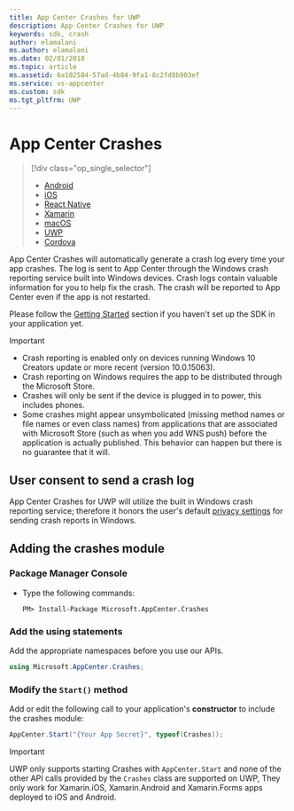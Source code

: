 ```yaml
---
title: App Center Crashes for UWP
description: App Center Crashes for UWP
keywords: sdk, crash
author: elamalani 
ms.author: elamalani 
ms.date: 02/01/2018
ms.topic: article
ms.assetid: 6a102584-57ad-4b84-9fa1-8c2fd8b903ef
ms.service: vs-appcenter
ms.custom: sdk
ms.tgt_pltfrm: UWP
---
```


# App Center Crashes

> [!div  class="op_single_selector"]
> * [Android](android.md)
> * [iOS](ios.md)
> * [React Native](react-native.md)
> * [Xamarin](xamarin.md)
> * [macOS](macos.md)
> * [UWP](uwp.md)
> * [Cordova](cordova.md)

App Center Crashes will automatically generate a crash log every time your app crashes. The log is sent to App Center through the Windows crash reporting service built into Windows devices. Crash logs contain valuable information for you to help fix the crash. The crash will be reported to App Center even if the app is not restarted.

Please follow the [Getting Started](~/sdk/getting-started/uwp.md) section if you haven't set up the SDK in your application yet.

> [!IMPORTANT]
> * Crash reporting is enabled only on devices running Windows 10 Creators update or more recent (version 10.0.15063).
> * Crash reporting on Windows requires the app to be distributed through the Microsoft Store.
> * Crashes will only be sent if the device is plugged in to power, this includes phones.
> * Some crashes might appear unsymbolicated (missing method names or file names or even class names) from applications that are associated with Microsoft Store (such as when you add WNS push) before the application is actually published. This behavior can happen but there is no guarantee that it will.

## User consent to send a crash log

App Center Crashes for UWP will utilize the built in Windows crash reporting service; therefore it honors the user's default [privacy settings](https://privacy.microsoft.com/windows-10-feedback-diagnostics-and-privacy) for sending crash reports in Windows.

## Adding the crashes module

### Package Manager Console

* Type the following commands:

   `PM> Install-Package Microsoft.AppCenter.Crashes`

### Add the using statements

Add the appropriate namespaces before you use our APIs.

```csharp
using Microsoft.AppCenter.Crashes;
```

### Modify the `Start()` method

Add or edit the following call to your application's **constructor** to include the crashes module:

```csharp
AppCenter.Start("{Your App Secret}", typeof(Crashes));
```

> [!IMPORTANT]
> UWP only supports starting Crashes with `AppCenter.Start` and none of the other API calls provided by the `Crashes` class are supported on UWP, They only work for Xamarin.iOS, Xamarin.Android and Xamarin.Forms apps deployed to iOS and Android.
